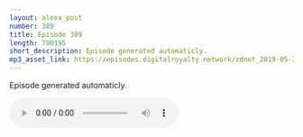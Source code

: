 ```yaml
---
layout: alexa_post
number: 389
title: Episode 389
length: 790195
short_description: Episode generated automaticly.
mp3_asset_link: https://episodes.digitalroyalty.network/zdnet_2019-05-23_01-00-05.mp3
---
```


Episode generated automaticly.

<audio controls>
    <source src="{{ page.mp3_asset_link }}" type="audio/mpeg">
</audio>